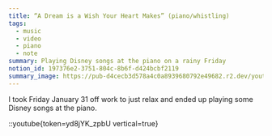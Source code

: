 ```yaml
---
title: “A Dream is a Wish Your Heart Makes” (piano/whistling)
tags:
  - music
  - video
  - piano
  - note
summary: Playing Disney songs at the piano on a rainy Friday
notion_id: 197376e2-3751-804c-8b6f-d424bcbf2119
summary_image: https://pub-d4cecb3d578a4c0a8939680792e49682.r2.dev/youtube/yd8jYK_zpbU.jpg
---
```

I took Friday January 31 off work to just relax and ended up playing some Disney songs at the piano.

::youtube{token=yd8jYK_zpbU vertical=true}
